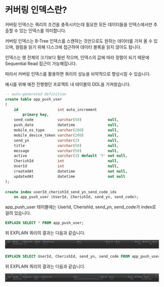 # 커버링 인덱스란?

커버링 인덱스는 쿼리의 조건을 충족시키는데 필요한 모든 데이터들을 인덱스에서만 추출할 수 있는 인덱스를 의미합니다.

커버링 인덱스는 B-Tree 인덱스를 스캔하는 것만으로도 원하는 데이터를 가져 올 수 있으며, 컬럼을 읽기 위해 디스크에 접근하여 데이터 블록을 읽지 않아도 됩니다.

인덱스는 행 전체의 크기보다 훨씬 작으며, 인덱스의 값에 따라 정렬이 되기 때문에 Sequential Read 접근이 가능해집니다.

따라서 커버링 인덱스를 활용하면 쿼리의 성능을 비약적으로 향상시킬 수 있습니다.

예시를 위해 예전 진행했던 프로젝트 내 테이블의 DDL을 가져왔습니다.

```sql
-- auto-generated definition
create table app_push_user
(
    id                  int auto_increment
        primary key,
    send_code           varchar(50)            null,
    push_date           datetime               null,
    mobile_os_type      varchar(200)           null,
    mobile_device_token varchar(200)           null,
    send_yn             varchar(2)             null,
    title               varchar(50)            null,
    message             varchar(50)            null,
    active              varchar(3) default 'Y' not null,
    CherishId           int                    null,
    UserId              int                    null,
    createdAt           datetime               not null,
    updatedAt           datetime               not null
);

create index userId_cherishId_send_yn_send_code_idx
    on app_push_user (UserId, CherishId, send_yn, send_code);
```

app_push_user 테이블에는 UserId, CherishId, send_yn, send_code가 index로 걸려 있습니다.

```sql
EXPLAIN SELECT * FROM app_push_user;
```

위 EXPLAIN 쿼리의 결과는 다음과 같습니다.

![Untitled](./not-index.png)

```sql
EXPLAIN SELECT UserId, CherishId, send_yn, send_code FROM app_push_user;
```

위 EXPLAIN 쿼리의 결과는 다음과 같습니다.

![Untitled](index.png)
